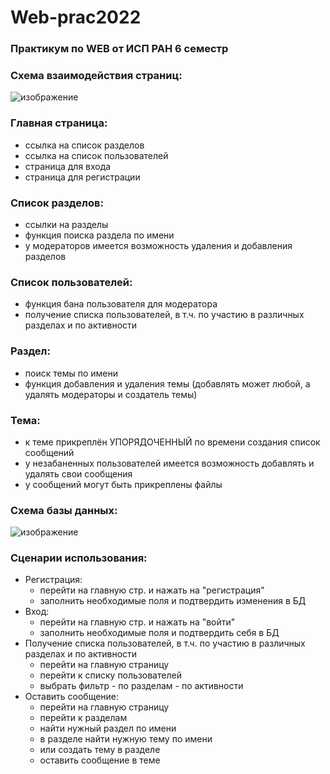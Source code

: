 # Web-prac2022
### Практикум по WEB от ИСП РАН 6 семестр
### Схема взаимодействия страниц:
![изображение](https://user-images.githubusercontent.com/37417579/159555636-74b34fe5-9736-47c3-8f18-47d412179308.png)
### Главная страница:
  - ссылка на список разделов
  - ссылка на список пользователей
  - страница для входа
  - страница для регистрации
### Список разделов:
  - ссылки на разделы
  - функция поиска раздела по имени
  - у модераторов имеется возможность удаления и добавления разделов
### Список пользователей:
  - функция бана пользователя для модератора
  - получение списка пользователей, в т.ч. по участию в различных разделах и по активности
### Раздел:
  - поиск темы по имени
  - функция добавления и удаления темы (добавлять может любой, а удалять модераторы и создатель темы)
### Тема:
  - к теме прикреплён УПОРЯДОЧЕННЫЙ по времени создания список сообщений
  - у незабаненных пользователей имеется возможность добавлять и удалять свои сообщения
  - у сообщений могут быть прикреплены файлы
### Схема базы данных:
![изображение](https://user-images.githubusercontent.com/37417579/159566300-d0600fc1-af94-45a2-bbb4-6171b43da547.png)
### Сценарии использования:
  - Регистрация:
    - перейти на главную стр. и нажать на "регистрация"
    - заполнить необходимые поля и подтвердить изменения в БД
  - Вход:
    - перейти на главную стр. и нажать на "войти"
    - заполнить необходимые поля и подтвердить себя в БД
  - Получение списка пользователей, в т.ч. по участию в различных разделах и по активности
      - перейти на главную страницу
      - перейти к списку пользователей
      - выбрать фильтр
            - по разделам
            - по активности
  - Оставить сообщение:
      - перейти на главную страницу
      - перейти к разделам
      - найти нужный раздел по имени
      - в разделе найти нужную тему по имени
      - или создать тему в разделе
      - оставить сообщение в теме
